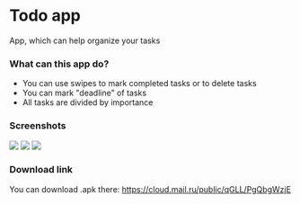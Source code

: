 # Todo app

App, which can help organize your tasks

### What can this app do?
- You can use swipes to mark completed tasks or to delete tasks
- You can mark "deadline" of tasks
- All tasks are divided by importance

### Screenshots

<image src = "screenshots/scr1.jpeg">
<image src = "screenshots/scr2.jpeg">
<image src = "screenshots/scr3.jpeg">


### Download link

You can download .apk there: https://cloud.mail.ru/public/qGLL/PgQbgWzjE
